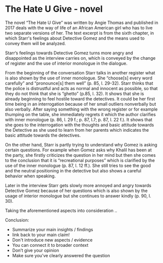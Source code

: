 # The Hate U Give - novel

The novel “The Hate U Give” was written by Angie Thomas and published in 2017 deals with the way of life of an African American girl who has to live two separate versions of her. The text excerpt is from the sixth chapter, in which Starr's feelings about Detective Gomez and the means used to convey them will be analyzed.

Starr‘s feelings towards Detective Gomez turns more angry and disappointed as the interview carries on, which is conveyed by the change of register and the use of interior monologue in the dialogue.

From the beginning of the conversation Starr talks in another register what is also shown by the use of inner monologue. She “choose[s] every word carefully” and “pronounce[s] them well” (p. 85, l. 29-32). Starr thinks that the police is distrustful and acts as normal and innocent as possible, so that they do not think that she is “ghetto” (p.85, l. 32). It shows that she is already beginning to feel hostile toward the detectives. It could be her first time being in an interrogation because of her small outliers nonverbally but also verbally. After saying something with the wrong register or for example thumping on the table, she immediately regrets it which the author clarifies with inner monologue (p. 86, l. 29 f.; p. 87, l.7; p. 87, l. 22 f.). It shows that she goes to the interrogation with the thoughts and basic attitude towards the Detective as she used to learn from her parents which indicates the basic attitude towards the detectives.

On the other hand, Starr is partly trying to understand why Gomez is asking certain questions. For example when Gomez asks why Khalil has been at the party, she firstly criticizes the question in her mind but then she comes to the conclusion that it is “recreational purposes” which is clarified by the use of the inner monologue (p. 87, l. 12 ff.). She still tries to see the good and the neutral positioning in the detective but also shows a careful behavior when speaking.

Later in the interview Starr gets slowly more annoyed and angry towards Detective Gomez because of her questions which is also shown by the usage of interior monologue but she continues to answer kindly (p. 90, l. 30).

Taking the aforementioned aspects into consideration ..

Conclusion:

- Summarize your main insights / findings
- link back to your main claim!
- Don't introduce new aspects / evidence
- You can connect it to broader context
- Don’t give your opinion
- Make sure you’ve clearly answered the question